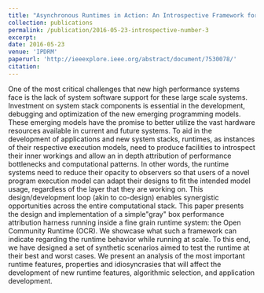 ```yaml
---
title: "Asynchronous Runtimes in Action: An Introspective Framework for a Next Gen Runtime"
collection: publications
permalink: /publication/2016-05-23-introspective-number-3
excerpt:
date: 2016-05-23
venue: 'IPDRM'
paperurl: 'http://ieeexplore.ieee.org/abstract/document/7530078/'
citation:
---
```

One of the most critical challenges that new high performance systems face is the lack of system software support for these large scale systems. Investment on system stack components is essential in the development, debugging and optimization of the new emerging programming models. These emerging models have the promise to better utilize the vast hardware resources available in current and future systems. To aid in the development of applications and new system stacks, runtimes, as instances of their respective execution models, need to produce facilities to introspect their inner workings and allow an in depth attribution of performance bottlenecks and computational patterns. In other words, the runtime systems need to reduce their opacity to observers so that users of a novel program execution model can adapt their designs to fit the intended model usage, regardless of the layer that they are working on. This design/development loop (akin to co-design) enables synergistic opportunities across the entire computational stack. This paper presents the design and implementation of a simple"gray" box performance attribution harness running inside a fine grain runtime system: the Open Community Runtime (OCR). We showcase what such a framework can indicate regarding the runtime behavior while running at scale. To this end, we have designed a set of synthetic scenarios aimed to test the runtime at their best and worst cases. We present an analysis of the most important runtime features, properties and idiosyncrasies that will affect the development of new runtime features, algorithmic selection, and application development.
